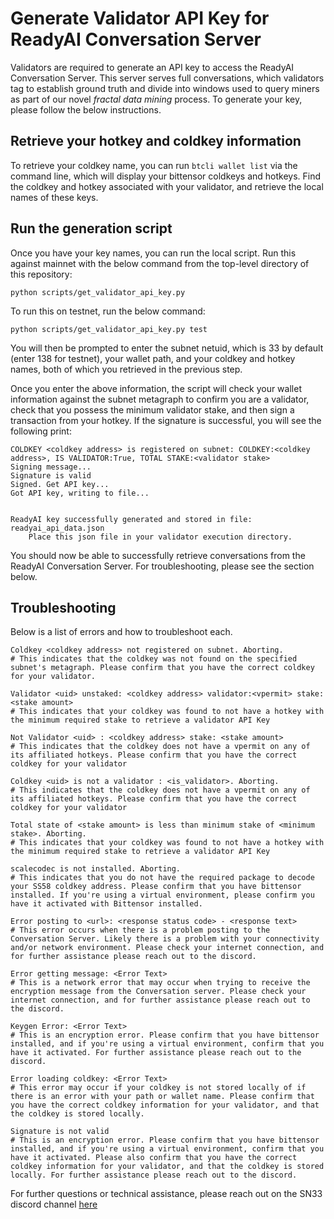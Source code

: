 # **Generate Validator API Key for ReadyAI Conversation Server**

Validators are required to generate an API key to access the ReadyAI Conversation Server. This server serves full conversations, which validators tag to establish ground truth and divide into windows used to query miners as part of our novel *fractal data mining* process. To generate your key, please follow the below instructions. 

## Retrieve your hotkey and coldkey information

To retrieve your coldkey name, you can run `btcli wallet list` via the command line, which will display your bittensor coldkeys and hotkeys. Find the coldkey and hotkey associated with your validator, and retrieve the local names of these keys.

## Run the generation script

Once you have your key names, you can run the local script. Run this against mainnet with the below command from the top-level directory of this repository:

```
python scripts/get_validator_api_key.py
```

To run this on testnet, run the below command: 
```
python scripts/get_validator_api_key.py test
```

You will then be prompted to enter the subnet netuid, which is 33 by default (enter 138 for testnet), your wallet path, and your coldkey and hotkey names, both of which you retrieved in the previous step.

Once you enter the above information, the script will check your wallet information against the subnet metagraph to confirm you are a validator, check that you possess the minimum validator stake, and then sign a transaction from your hotkey. If the signature is successful, you will see the following print: 

```
COLDKEY <coldkey address> is registered on subnet: COLDKEY:<coldkey address>, IS VALIDATOR:True, TOTAL STAKE:<validator stake>
Signing message...
Signature is valid
Signed. Get API key...
Got API key, writing to file...


ReadyAI key successfully generated and stored in file: readyai_api_data.json
    Place this json file in your validator execution directory.
```

You should now be able to successfully retrieve conversations from the ReadyAI Conversation Server. For troubleshooting, please see the section below. 

## Troubleshooting

Below is a list of errors and how to troubleshoot each. 

```
Coldkey <coldkey address> not registered on subnet. Aborting. 
# This indicates that the coldkey was not found on the specified subnet's metagraph. Please confirm that you have the correct coldkey for your validator.

Validator <uid> unstaked: <coldkey address> validator:<vpermit> stake: <stake amount> 
# This indicates that your coldkey was found to not have a hotkey with the minimum required stake to retrieve a validator API Key

Not Validator <uid> : <coldkey address> stake: <stake amount> 
# This indicates that the coldkey does not have a vpermit on any of its affiliated hotkeys. Please confirm that you have the correct coldkey for your validator

Coldkey <uid> is not a validator : <is_validator>. Aborting. 
# This indicates that the coldkey does not have a vpermit on any of its affiliated hotkeys. Please confirm that you have the correct coldkey for your validator

Total state of <stake amount> is less than minimum stake of <minimum stake>. Aborting. 
# This indicates that your coldkey was found to not have a hotkey with the minimum required stake to retrieve a validator API Key

scalecodec is not installed. Aborting. 
# This indicates that you do not have the required package to decode your SS58 coldkey address. Please confirm that you have bittensor installed. If you're using a virtual environment, please confirm you have it activated with Bittensor installed.

Error posting to <url>: <response status code> - <response text> 
# This error occurs when there is a problem posting to the Conversation Server. Likely there is a problem with your connectivity and/or network environment. Please check your internet connection, and for further assistance please reach out to the discord.

Error getting message: <Error Text> 
# This is a network error that may occur when trying to receive the encryption message from the Conversation server. Please check your internet connection, and for further assistance please reach out to the discord.

Keygen Error: <Error Text> 
# This is an encryption error. Please confirm that you have bittensor installed, and if you're using a virtual environment, confirm that you have it activated. For further assistance please reach out to the discord.

Error loading coldkey: <Error Text> 
# This error may occur if your coldkey is not stored locally of if there is an error with your path or wallet name. Please confirm that you have the correct coldkey information for your validator, and that the coldkey is stored locally.

Signature is not valid 
# This is an encryption error. Please confirm that you have bittensor installed, and if you're using a virtual environment, confirm that you have it activated. Please also confirm that you have the correct coldkey information for your validator, and that the coldkey is stored locally. For further assistance please reach out to the discord.

```

For further questions or technical assistance, please reach out on the SN33 discord channel [here](https://discord.gg/bittensor)
